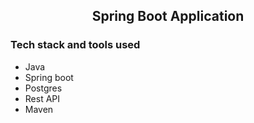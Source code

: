 ## <p align="center">Spring Boot Application</p>

### Tech stack and tools used 
* Java
* Spring boot
* Postgres
* Rest API
* Maven


